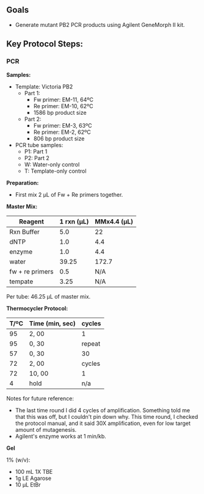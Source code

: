 ## Goals

- Generate mutant PB2 PCR products using Agilent GeneMorph II kit.

## Key Protocol Steps:

### PCR

**Samples:**

- Template: Victoria PB2
  - Part 1:
    - Fw primer: EM-11, 64ºC
    - Re primer: EM-10, 62ºC
    - 1586 bp product size
  - Part 2:
    - Fw primer: EM-3, 63ºC
    - Re primer: EM-2, 62ºC
    - 806 bp product size
- PCR tube samples:
  - P1: Part 1
  - P2: Part 2
  - W: Water-only control
  - T: Template-only control

**Preparation:**

- First mix 2 µL of Fw + Re primers together.

**Master Mix:**

Reagent         | 1 rxn (µL) | MMx4.4 (µL)
----------------|------------|------------
Rxn Buffer      | 5.0        | 22
dNTP            | 1.0        | 4.4
enzyme          | 1.0        | 4.4
water           | 39.25      | 172.7
fw + re primers | 0.5        | N/A
tempate         | 3.25       | N/A

Per tube: 46.25 µL of master mix.

**Thermocycler Protocol:**

T/ºC | Time (min, sec) | cycles
-----|-----------------|-------
95   | 2, 00           | 1
95   | 0, 30           | repeat
57   | 0, 30           | 30
72   | 2, 00           | cycles
72   | 10, 00          | 1
4    | hold            | n/a

Notes for future reference:

- The last time round I did 4 cycles of amplification. Something told me that this was off, but I couldn't pin down why. This time round, I checked the protocol manual, and it said 30X amplification, even for low target amount of mutagenesis.
- Agilent's enzyme works at 1 min/kb.

**Gel**

1% (w/v):
- 100 mL 1X TBE
- 1g LE Agarose
- 10 µL EtBr
